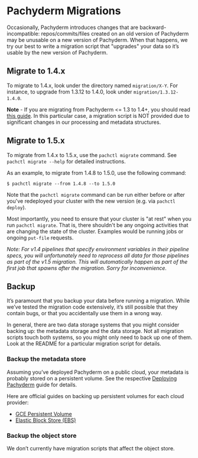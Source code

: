# Pachyderm Migrations

Occasionally, Pachyderm introduces changes that are backward-incompatible: repos/commits/files created on an old version of Pachyderm may be unusable on a new version of Pachyderm. When that happens, we try our best to write a migration script that "upgrades" your data so it’s usable by the new version of Pachyderm.

## Migrate to 1.4.x

To migrate to 1.4.x, look under the directory named `migration/X-Y`. For instance, to upgrade from 1.3.12 to 1.4.0, look under `migration/1.3.12-1.4.0`.

**Note** - If you are migrating from Pachyderm <= 1.3 to 1.4+, you should read [this guide](https://github.com/pachyderm/pachyderm/tree/master/migration/1.3.x-1.4.x). In this particular case, a migration script is NOT provided due to significant changes in our processing and metadata structures. 

## Migrate to 1.5.x

To migrate from 1.4.x to 1.5.x, use the `pachctl migrate` command.  See `pachctl migrate --help` for detailed instructions.

As an example, to migrate from 1.4.8 to 1.5.0, use the following command:

```
$ pachctl migrate --from 1.4.8 --to 1.5.0
```

Note that the `pachctl migrate` command can be run either before or after you've redeployed your cluster with the new version (e.g. via `pachctl deploy`).

Most importantly, you need to ensure that your cluster is "at rest" when you run `pachctl migrate`.  That is, there shouldn't be any ongoing activities that are changing the state of the cluster.  Examples would be running jobs or ongoing `put-file` requests.

*Note: For v1.4 pipelines that specify environment variables in their pipeline specs, you will unfortunately need to reprocess all data for those pipelines as part of the v1.5 migration. This will automatically happen as part of the first job that spawns after the migration. Sorry for inconvenience.* 

## Backup

It’s paramount that you backup your data before running a migration.  While we’ve tested the migration code extensively, it’s still possible that they contain bugs, or that you accidentally use them in a wrong way.

In general, there are two data storage systems that you might consider backing up: the metadata storage and the data storage. Not all migration scripts touch both systems, so you might only need to back up one of them. Look at the README for a particular migration script for details.

### Backup the metadata store

Assuming you’ve deployed Pachyderm on a public cloud, your metadata is probably stored on a persistent volume. See the respective [Deploying Pachyderm](http://pachyderm.readthedocs.io/en/stable/deployment/deploy_intro.html) guide for details.

Here are official guides on backing up persistent volumes for each cloud provider:

- [GCE Persistent Volume](https://cloud.google.com/compute/docs/disks/create-snapshots)
- [Elastic Block Store (EBS)](http://docs.aws.amazon.com/AWSEC2/latest/UserGuide/ebs-creating-snapshot.html)

### Backup the object store 

We don’t currently have migration scripts that affect the object store.

